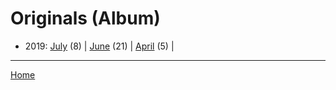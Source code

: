 # Originals (Album)

  * 2019: 
      [July](./originals-album-2019-07.md) (8) | 
      [June](./originals-album-2019-06.md) (21) | 
      [April](./originals-album-2019-04.md) (5) | 

----

[Home](../)
